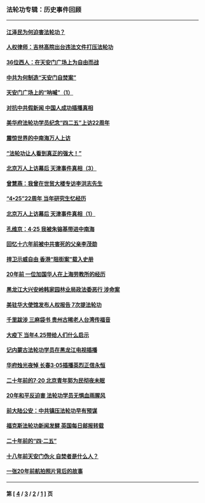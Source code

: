 ### 法轮功专辑：历史事件回顾
---
#### [江泽民为何迫害法轮功？](../../pages/nf5793/n13876324.md?12290430) 
#### [人权律师：吉林高院出台违法文件打压法轮功](../../pages/nf5793/n13825665.md?12290430) 
#### [36位西人：在天安门广场上为自由而战](../../pages/nf5793/n13390029.md?12290430) 
#### [中共为何制造“天安门自焚案”](../../pages/nf5793/n13183270.md?12290430) 
#### [天安门广场上的“呐喊”（1）](../../pages/nf5793/n13105277.md?12290430) 
#### [对抗中共假新闻 中国人成功插播真相](../../pages/nf5793/n12910618.md?12290430) 
#### [美华府法轮功学员纪念“四二五”上访22周年](../../pages/nf5793/n12904445.md?12290430) 
#### [震惊世界的中南海万人上访](../../pages/nf5793/n12903976.md?12290430) 
#### [“法轮功让人看到真正的强大！”](../../pages/nf5793/n12903195.md?12290430) 
#### [北京万人上访幕后 天津事件真相（3）](../../pages/nf5793/n12902807.md?12290430) 
#### [曾慧燕：我曾在世贸大楼专访李洪志先生](../../pages/nf5793/n12898729.md?12290430) 
#### [“4•25”22周年 当年研究生忆经历](../../pages/nf5793/n12894152.md?12290430) 
#### [北京万人上访幕后 天津事件真相（1）](../../pages/nf5793/n12885174.md?12290430) 
#### [孔维京：4·25 我被朱镕基带进中南海](../../pages/nf5793/n12864987.md?12290430) 
#### [回忆十六年前被中共害死的父亲李茂勋](../../pages/nf5793/n12880270.md?12290430) 
#### [捍卫示威自由 香港“阻街案”载入史册](../../pages/nf5793/n12811245.md?12290430) 
#### [20年前 一位加国华人在上海劳教所的经历](../../pages/nf5793/n12707932.md?12290430) 
#### [黑龙江大兴安岭韩家园林业局政法委恶行 涉命案](../../pages/nf5793/n12622815.md?12290430) 
#### [美驻华大使馆发布人权报告 7次提法轮功](../../pages/nf5793/n12520541.md?12290430) 
#### [千里跋涉 三麻袋书 贵州古稀老人台湾传福音](../../pages/nf5793/n12198750.md?12290430) 
#### [大疫下 当年4.25带给人们什么启示](../../pages/nf5793/n12058565.md?12290430) 
#### [记内蒙古法轮功学员在黑龙江电视插播](../../pages/nf5793/n11699194.md?12290430) 
#### [华府烛光夜悼 长春3·05插播英烈正信永恒](../../pages/nf5793/n11397432.md?12290430) 
#### [二十年前的7·20 北京青年郭为民彻夜未眠](../../pages/nf5793/n11354195.md?12290430) 
#### [20年和平反迫害 法轮功学员无惧血雨腥风](../../pages/nf5793/n11348279.md?12290430) 
#### [前大陆公安：中共镇压法轮功早有预谋](../../pages/nf5793/n11352168.md?12290430) 
#### [福克斯法轮功新闻发酵  英国每日邮报转载](../../pages/nf5793/n11285952.md?12290430) 
#### [二十年前的“四·二五”](../../pages/nf5793/n11207639.md?12290430) 
#### [十八年前天安门伪火 自焚者是什么人？](../../pages/nf5793/n10996556.md?12290430) 
#### [一张20年前航拍照片背后的故事](../../pages/nf5793/n10693797.md?12290430) 

---
#### 第 [ [4](./4.md?12290430) / [3](./3.md?12290430) / [2](./2.md?12290430) / [1](./1.md?12290430) ] 页
